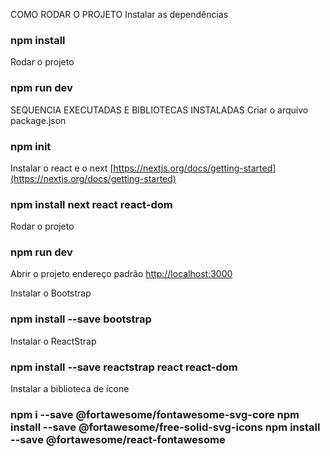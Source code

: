 COMO RODAR O PROJETO
Instalar as dependências

### npm install

Rodar o projeto

### npm run dev

SEQUENCIA EXECUTADAS E BIBLIOTECAS INSTALADAS
Criar o arquivo package.json

### npm init

Instalar o react e o next [https://nextjs.org/docs/getting-started](https://nextjs.org/docs/getting-started)

### npm install next react react-dom

Rodar o projeto

### npm run dev

Abrir o projeto endereço padrão
[http://localhost:3000](http://localhost:3000)

Instalar o Bootstrap

### npm install --save bootstrap

Instalar o ReactStrap

### npm install --save reactstrap react react-dom

Instalar a biblioteca de ícone

### npm i --save @fortawesome/fontawesome-svg-core npm install --save @fortawesome/free-solid-svg-icons npm install --save @fortawesome/react-fontawesome

